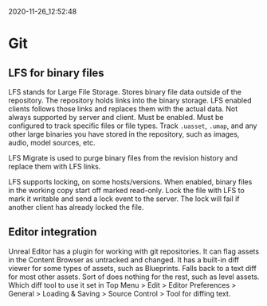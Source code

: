 2020-11-26_12:52:48

# Git

## LFS for binary files

LFS stands for Large File Storage.
Stores binary file data outside of the repository.
The repository holds links into the binary storage.
LFS enabled clients follows those links and replaces them with the actual data.
Not always supported by server and client.
Must be enabled.
Must be configured to track specific files or file types.
Track `.uasset`, `.umap`, and any other large binaries you have stored in the repository, such as images, audio, model sources, etc.

LFS Migrate is used to purge binary files from the revision history and replace them with LFS links.

LFS supports locking, on some hosts/versions.
When enabled, binary files in the working copy start off marked read-only.
Lock the file with LFS to mark it writable and send a lock event to the server.
The lock will fail if another client has already locked the file.

## Editor integration
Unreal Editor has a plugin for working with git repositories.
It can flag assets in the Content Browser as untracked and changed.
It has a built-in diff viewer for some types of assets, such as Blueprints.
Falls back to a text diff for most other assets.
Sort of does nothing for the rest, such as level assets.
Which diff tool to use it set in Top Menu > Edit > Editor Preferences > General > Loading & Saving > Source Control > Tool for diffing text.